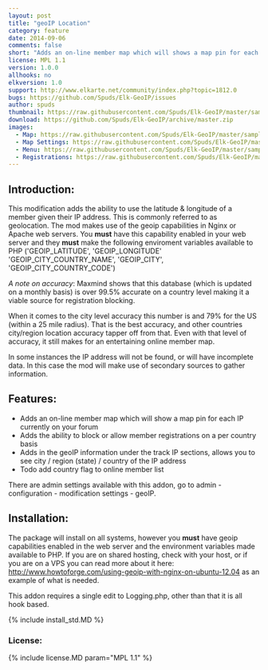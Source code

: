 ```yaml
---
layout: post
title: "geoIP Location"
category: feature
date: 2014-09-06
comments: false
short: "Adds an on-line member map which will shows a map pin for each IP currently on your forum"
license: MPL 1.1
version: 1.0.0
allhooks: no
elkversion: 1.0
support: http://www.elkarte.net/community/index.php?topic=1812.0
bugs: https://github.com/Spuds/Elk-GeoIP/issues
author: spuds
thumbnail: https://raw.githubusercontent.com/Spuds/Elk-GeoIP/master/sample_images/geoip_thumb.jpg
download: https://github.com/Spuds/Elk-GeoIP/archive/master.zip
images:
  - Map: https://raw.githubusercontent.com/Spuds/Elk-GeoIP/master/sample_images/geoip_map.jpg
  - Map Settings: https://raw.githubusercontent.com/Spuds/Elk-GeoIP/master/sample_images/geoip_map_settings.jpg
  - Menu: https://raw.githubusercontent.com/Spuds/Elk-GeoIP/master/sample_images/geoip_menu.jpg
  - Registrations: https://raw.githubusercontent.com/Spuds/Elk-GeoIP/master/sample_images/regsettings.jpg
---
```


## Introduction:
This modification adds the ability to use the latitude & longitude of a member given their IP address. This is commonly referred to as geolocation. The mod makes use of the geoip capabilities in Nginx or Apache web servers. You **must** have this capability enabled in your web server and they **must** make the following enviroment variables available to PHP ('GEOIP_LATITUDE', 'GEOIP_LONGITUDE' 'GEOIP_CITY_COUNTRY_NAME', 'GEOIP_CITY', 'GEOIP_CITY_COUNTRY_CODE')

*A note on accuracy*: Maxmind shows that this database (which is updated on a monthly basis) is over 99.5% accurate on a country level making it a viable source for registration blocking.

When it comes to the city level accuracy this number is and 79% for the US (within a 25 mile radius). That is the best accuracy, and other countries city/region location accuracy tapper off from that. Even with that level of accuracy, it still makes for an entertaining online member map.

In some instances the IP address will not be found, or will have incomplete data. In this case the mod will make use of secondary sources to gather information.

## Features:
-  Adds an on-line member map which will show a map pin for each IP currently on your forum
-  Adds the ability to block or allow member registrations on a per country basis
-  Adds in the geoIP information under the track IP sections, allows you to see city / region (state) / country of the IP address
-  Todo add country flag to online member list

There are admin settings available with this addon, go to admin - configuration - modification settings - geoIP.

## Installation:
The package will install on all systems, however you **must** have geoip capabilities enabled in the web server and the environment variables made available to PHP. If you are on shared hosting, check with your host, or if you are on a VPS you can read more about it here: http://www.howtoforge.com/using-geoip-with-nginx-on-ubuntu-12.04 as an example of what is needed.

This addon requires a single edit to Logging.php, other than that it is all hook based.

{% include install_std.MD %}

### License:
{% include license.MD param="MPL 1.1" %}